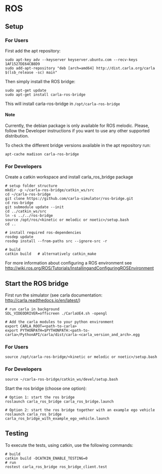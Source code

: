 # ROS

## Setup

### For Users

First add the apt repository:

```shell
sudo apt-key adv --keyserver keyserver.ubuntu.com --recv-keys 1AF1527DE64CB8D9
sudo add-apt-repository "deb [arch=amd64] http://dist.carla.org/carla $(lsb_release -sc) main"
```

Then simply install the ROS bridge:

```shell
sudo apt-get update
sudo apt-get install carla-ros-bridge
```

This will install carla-ros-bridge in `/opt/carla-ros-bridge`

#### Note

Currently, the debian package is only available for ROS melodic. Please, follow the Developer instructions if you want to use any other supported distribution.

To check the different bridge versions available in the apt repository run:

```shell
apt-cache madison carla-ros-bridge
```

### For Developers

Create a catkin workspace and install carla_ros_bridge package

```shell
# setup folder structure
mkdir -p ~/carla-ros-bridge/catkin_ws/src
cd ~/carla-ros-bridge
git clone https://github.com/carla-simulator/ros-bridge.git
cd ros-bridge
git submodule update --init
cd ../catkin_ws/src
ln -s ../../ros-bridge
source /opt/ros/<kinetic or melodic or noetic>/setup.bash
cd ..

# install required ros-dependencies
rosdep update
rosdep install --from-paths src --ignore-src -r

# build
catkin build   # alternatively catkin_make
```

For more information about configuring a ROS environment see
<http://wiki.ros.org/ROS/Tutorials/InstallingandConfiguringROSEnvironment>

## Start the ROS bridge

First run the simulator (see carla documentation: <http://carla.readthedocs.io/en/latest/>)

```shell
# run carla in background
SDL_VIDEODRIVER=offscreen ./CarlaUE4.sh -opengl

# Add the carla modules to your python environment
export CARLA_ROOT=<path-to-carla>
export PYTHONPATH=$PYTHONPATH:<path-to-carla>/PythonAPI/carla/dist/carla-<carla_version_and_arch>.egg
```

### For Users

```shell
source /opt/carla-ros-bridge/<kinetic or melodic or noetic>/setup.bash
```

### For Developers

```shell
source ~/carla-ros-bridge/catkin_ws/devel/setup.bash
```

Start the ros bridge (choose one option):

```shell
# Option 1: start the ros bridge
roslaunch carla_ros_bridge carla_ros_bridge.launch

# Option 2: start the ros bridge together with an example ego vehicle
roslaunch carla_ros_bridge carla_ros_bridge_with_example_ego_vehicle.launch
```

## Testing

To execute the tests, using catkin, use the following commands:

```shell
# build
catkin build -DCATKIN_ENABLE_TESTING=0
# run
rostest carla_ros_bridge ros_bridge_client.test
```
